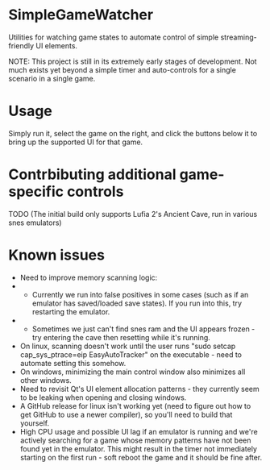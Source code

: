 # SimpleGameWatcher
Utilities for watching game states to automate control of simple streaming-friendly UI elements.

NOTE: This project is still in its extremely early stages of development.  Not much exists yet beyond a simple timer and auto-controls for a single scenario in a single game.

# Usage
Simply run it, select the game on the right, and click the buttons below it to bring up the supported UI for that game.

# Contrbibuting additional game-specific controls
TODO (The initial build only supports Lufia 2's Ancient Cave, run in various snes emulators)

# Known issues
- Need to improve memory scanning logic:
- * Currently we run into false positives in some cases (such as if an emulator has saved/loaded save states).  If you run into this, try restarting the emulator.
- * Sometimes we just can't find snes ram and the UI appears frozen - try entering the cave then resetting while it's running.
- On linux, scanning doesn't work until the user runs "sudo setcap cap_sys_ptrace=eip EasyAutoTracker" on the executable - need to automate setting this somehow.
- On windows, minimizing the main control window also minimizes all other windows.
- Need to revisit Qt's UI element allocation patterns - they currently seem to be leaking when opening and closing windows.
- A GitHub release for linux isn't working yet (need to figure out how to get GitHub to use a newer compiler), so you'll need to build that yourself.
- High CPU usage and possible UI lag if an emulator is running and we're actively searching for a game whose memory patterns have not been found yet in the emulator.  This might result in the timer not immediately starting on the first run - soft reboot the game and it should be fine after.
